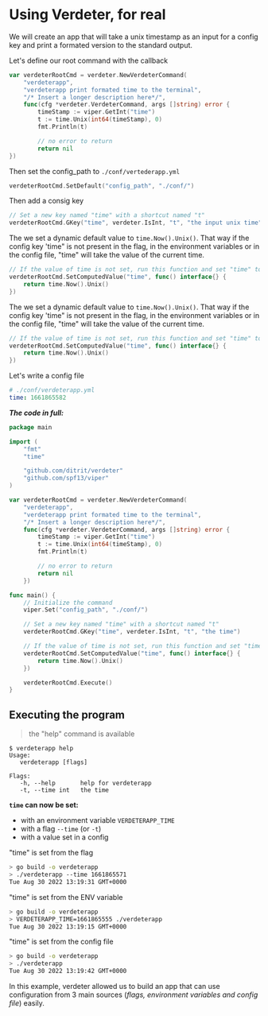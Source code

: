 # Using Verdeter, for real

We will create an app that will take a unix timestamp as an input for a config key and print a formated version to the standard output.

Let's define our root command with the callback
```go
var verdeterRootCmd = verdeter.NewVerdeterCommand(
	"verdeterapp",
	"verdeterapp print formated time to the terminal",
	"/* Insert a longer description here*/",
	func(cfg *verdeter.VerdeterCommand, args []string) error {
		timeStamp := viper.GetInt("time")
		t := time.Unix(int64(timeStamp), 0)
		fmt.Println(t)

		// no error to return
		return nil
})
```

Then set the config_path to `./conf/vertederapp.yml`
```go
verdeterRootCmd.SetDefault("config_path", "./conf/")
```

Then add a consig key 

```go
// Set a new key named "time" with a shortcut named "t"
verdeterRootCmd.GKey("time", verdeter.IsInt, "t", "the input unix time")
```

The we set a dynamic default value to `time.Now().Unix()`. That way if the config key 'time" is not present in the flag, in the environment variables or in the config file, "time" will take the value of the current time.


```go
// If the value of time is not set, run this function and set "time" to it's output
verdeterRootCmd.SetComputedValue("time", func() interface{} {
    return time.Now().Unix()
})
```

The we set a dynamic default value to `time.Now().Unix()`. That way if the config key 'time" is not present in the flag, in the environment variables or in the config file, "time" will take the value of the current time.


```go
// If the value of time is not set, run this function and set "time" to it's output
verdeterRootCmd.SetComputedValue("time", func() interface{} {
    return time.Now().Unix()
})
```
Let's write a config file

```yml
# ./conf/verdeterapp.yml
time: 1661865582
```
***The code in full:***
```go
package main

import (
	"fmt"
	"time"

	"github.com/ditrit/verdeter"
	"github.com/spf13/viper"
)

var verdeterRootCmd = verdeter.NewVerdeterCommand(
	"verdeterapp",
	"verdeterapp print formated time to the terminal",
	"/* Insert a longer description here*/",
	func(cfg *verdeter.VerdeterCommand, args []string) error {
		timeStamp := viper.GetInt("time")
		t := time.Unix(int64(timeStamp), 0)
		fmt.Println(t)

		// no error to return
		return nil
	})

func main() {
	// Initialize the command
	viper.Set("config_path", "./conf/")

	// Set a new key named "time" with a shortcut named "t"
	verdeterRootCmd.GKey("time", verdeter.IsInt, "t", "the time")

	// If the value of time is not set, run this function and set "time" to it's output
	verdeterRootCmd.SetComputedValue("time", func() interface{} {
		return time.Now().Unix()
	})

	verdeterRootCmd.Execute()
}

```


## Executing the program

> the "help" command is available
 ```
$ verdeterapp help
Usage:
    verdeterapp [flags]

Flags:
    -h, --help       help for verdeterapp
    -t, --time int   the time
 ```

**`time` can now be set:**
- with an environment variable `VERDETERAPP_TIME` 
- with a flag `--time` (or `-t`)
- with a value set in a config 



"time" is set from the flag

```bash
> go build -o verdeterapp
> ./verdeterapp --time 1661865571
Tue Aug 30 2022 13:19:31 GMT+0000
```

"time" is set from the ENV variable 

```bash
> go build -o verdeterapp
> VERDETERAPP_TIME=1661865555 ./verdeterapp
Tue Aug 30 2022 13:19:15 GMT+0000
```

"time" is set from the config file 

```bash
> go build -o verdeterapp
> ./verdeterapp
Tue Aug 30 2022 13:19:42 GMT+0000
```

In this example, verdeter allowed us to build an app that can use configuration from 3 main sources (*flags, environment variables and config file*) easily.